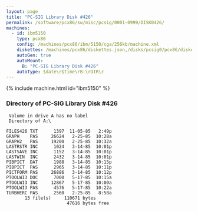 ```yaml
---
layout: page
title: "PC-SIG Library Disk #426"
permalink: /software/pcx86/sw/misc/pcsig/0001-0999/DISK0426/
machines:
  - id: ibm5150
    type: pcx86
    config: /machines/pcx86/ibm/5150/cga/256kb/machine.xml
    diskettes: /machines/pcx86/diskettes.json,/disks/pcsig0/pcx86/diskettes.json
    autoGen: true
    autoMount:
      B: "PC-SIG Library Disk #426"
    autoType: $date\r$time\rB:\rDIR\r
---
```


{% include machine.html id="ibm5150" %}

### Directory of PC-SIG Library Disk #426

     Volume in drive A has no label
     Directory of A:\

    FILES426 TXT      1397  11-05-85   2:49p
    GRAPH    PAS     26624   2-25-85  10:28a
    GRAPH2   PAS     19200   2-25-85  10:32a
    LASTRSTR INC      1024   3-14-85  10:01p
    LASTSAVE INC      1152   3-14-85  10:01p
    LASTWIN  INC      2432   3-14-85  10:01p
    PIBPICT  DAT      1988   3-14-85  10:15p
    PIBPICT  PAS      2965   3-14-85  10:11p
    PICTFORM PAS     26886   3-14-85  10:12p
    PTOOLWI3 DOC      7000   5-17-85  10:15a
    PTOOLWI3 INC     12867   5-17-85  10:00a
    PTOOLWI3 PAS      4576   5-17-85  10:22a
    TURBHERC PAS      2560   2-25-85   8:58a
           13 file(s)     110671 bytes
                           47616 bytes free
